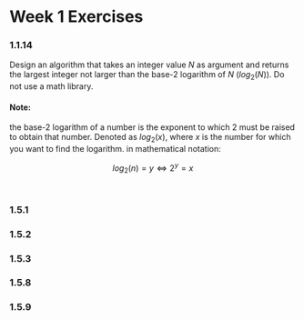 # Week 1 Exercises

### 1.1.14

Design an algorithm that takes an integer value $N$ as argument and returns the largest integer not larger than the base-2 logarithm of $N$ ($log_2(N)$). Do not use a math library.

#### Note: 
the base-2 logarithm of a number is the exponent to which 2 must be raised to obtain that number. Denoted as $log_2(x)$, where $x$ is the number for which you want to find the logarithm. in mathematical notation:

$$
log_2(n)=y \Leftrightarrow 2^y=x
$$

```java

```

```python
```

### 1.5.1

### 1.5.2

### 1.5.3

### 1.5.8

### 1.5.9